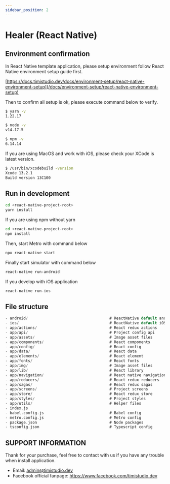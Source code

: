 ```yaml
---
sidebar_position: 2
---
```


# Healer (React Native)

## Environment confirmation

In React Native template application, please setup environment follow React Native environment setup guide first.

[https://docs.timistudio.dev/docs/environment-setup/react-native-environment-setup](/docs/environment-setup/react-native-environment-setup)

Then to confirm all setup is ok, please execute command below to verify.

```bash
$ yarn -v
1.22.17

$ node -v
v14.17.5

$ npm -v
6.14.14
```

If you are using MacOS and work with iOS, please check your XCode is latest version.

```bash
$ /usr/bin/xcodebuild -version
Xcode 13.2.1
Build version 13C100
```

## Run in development

```bash
cd <react-native-project-root>
yarn install
```

If you are using npm without yarn

```bash
cd <react-native-project-root>
npm install
```

Then, start Metro with command below

```bash
npx react-native start
```

Finally start simulator with command below

```bash
react-native run-android
```

If you develop with iOS application

```bash
react-native run-ios
```

## File structure

```c
- android/                                    # ReactNative default android files
- ios/                                        # ReactNative default iOS files
- app/actions/                                # React redux actions
- app/api/                                    # Project config api
- app/assets/                                 # Image asset files
- app/components/                             # React components
- app/config/                                 # React config
- app/data/                                   # React data
- app/elements/                               # React element
- app/fonts/                                  # React fonts
- app/img/                                    # Image asset files
- app/lib/                                    # React library
- app/navigation/                             # React native navigation
- app/reducers/                               # React redux reducers
- app/sagas/                                  # React redux sagas
- app/screens/                                # Project screens
- app/store/                                  # React redux store
- app/styles/                                 # Project styles
- app/utils/                                  # Helper files
- index.js
- babel.config.js                             # Babel config
- metro.config.js                             # Metro config
- package.json                                # Node packages
- tsconfig.json                               # Typescript config
```

## SUPPORT INFORMATION

Thank for your purchase, feel free to contact with us if you have any trouble when install application.

- Email: admin@timistudio.dev
- Facebook official fanpage: <https://www.facebook.com/timistudio.dev>
